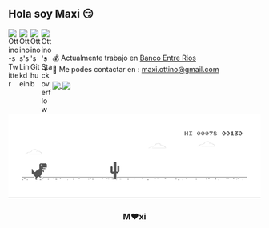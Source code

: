 ## Hola soy Maxi :smirk:

<a href="https://twitter.com/ottinomax">
  <img align="left" alt="Ottino-s Twitter" width="22px" src="https://cdn.jsdelivr.net/npm/simple-icons@v3/icons/twitter.svg" />
</a>
<a href="https://linkedin.com/in/##">
  <img align="left" alt="Ottinos's Linkdein" width="22px" src="https://cdn.jsdelivr.net/npm/simple-icons@v3/icons/linkedin.svg" />
</a>
<a href="https://github.com/ottino">
  <img align="left" alt="Ottino's Github" width="22px" src="https://cdn.jsdelivr.net/npm/simple-icons@v3/icons/github.svg" />
</a>
<a href="https://stackoverflow.com/cv/maxiottino">
  <img align="left" alt="Ottino's Stackoverflow" width="22px" src="https://cdn.jsdelivr.net/npm/simple-icons@3.4.1/icons/stackoverflow.svg" />
</a>

<br/>
<br/>

- :moneybag: Actualmente trabajo en [Banco Entre Rios](https://www.bancoentrerios.com.ar/)
- :email: Me podes contactar en : maxi.ottino@gmail.com


<a href="https://github.com/ottino">
  <img align="center" src="https://github-readme-stats.vercel.app/api/top-langs/?username=ottino&theme=dark&hide_langs_below=1" />
</a>


<a href="https://github.com/ottino">
 <img align="center" src="https://github-readme-stats.vercel.app/api?username=ottino&show_icons=true&theme=dark&line_height=27"/>
</a>

<br/>
<br/>

![image](https://github.com/ottino/ottino/blob/master/dino.gif)


<div align="center">

### M❤️xi

</div>
